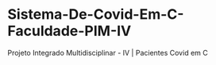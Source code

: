 # Sistema-De-Covid-Em-C-Faculdade-PIM-IV
Projeto Integrado Multidisciplinar - IV  |  Pacientes Covid em C 
